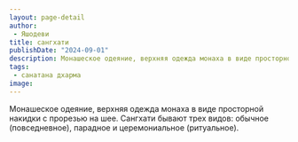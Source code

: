 ```yaml
---
layout: page-detail
author:
 - Яшодеви
title: сангхати
publishDate: "2024-09-01"
description: Монашеское одеяние, верхняя одежда монаха в виде просторной накидки с прорезью на шее. Сангхати бывают трех видов обычное (повседневное), парадное и церемониальное (ритуальное).
tags:
 - санатана дхарма
image: 
---
```


Монашеское одеяние, верхняя одежда монаха в виде просторной накидки с прорезью на шее. Сангхати бывают трех видов: обычное (повседневное), парадное и церемониальное (ритуальное).

